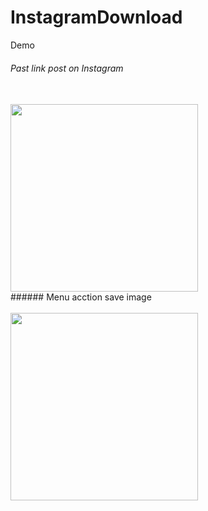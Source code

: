 # InstagramDownload

Demo
<br/> 
###### Past link post on Instagram <br/>
<br/> 
<img src="https://user-images.githubusercontent.com/39442495/136975732-15400216-174f-4a30-b799-59975ba816ff.png" width="300">
<br/>
 ###### Menu acction save image <br/>
<br/> 
<img src="https://user-images.githubusercontent.com/39442495/136975728-97af5f81-4f7d-4625-b036-02fb1613a25e.png" width="300" align="left"> 
<br/>
















